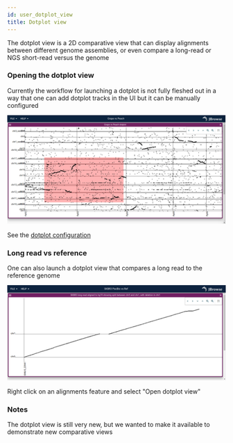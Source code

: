 ```yaml
---
id: user_dotplot_view
title: Dotplot view
---
```


The dotplot view is a 2D comparative view that can display alignments between
different genome assemblies, or even compare a long-read or NGS short-read
versus the genome

### Opening the dotplot view

Currently the workflow for launching a dotplot is not fully fleshed out
in a way that one can add dotplot tracks in the UI but it can be manually configured

![](./img/dotplot.png)

See the [dotplot configuration](config_dotplot)

### Long read vs reference

One can also launch a dotplot view that compares a long read to the reference genome

![](./img/dotplot_longread.png)

Right click on an alignments feature and select "Open dotplot view"

### Notes

The dotplot view is still very new, but we wanted to make it available to
demonstrate new comparative views

